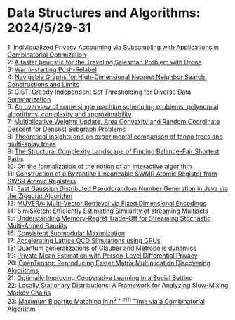 # Data Structures and Algorithms: 2024/5/29-31  
1: [Individualized Privacy Accounting via Subsampling with Applications in  Combinatorial Optimization](https://doi.org/10.48550/arXiv.2405.18534)  
2: [A faster heuristic for the Traveling Salesman Problem with Drone](https://doi.org/10.48550/arXiv.2405.18566)  
3: [Warm-starting Push-Relabel](https://doi.org/10.48550/arXiv.2405.18568)  
4: [Navigable Graphs for High-Dimensional Nearest Neighbor Search:  Constructions and Limits](https://doi.org/10.48550/arXiv.2405.18680)  
5: [GIST: Greedy Independent Set Thresholding for Diverse Data Summarization](https://doi.org/10.48550/arXiv.2405.18754)  
6: [An overview of some single machine scheduling problems: polynomial  algorithms, complexity and approximability](https://doi.org/10.48550/arXiv.2405.18789)  
7: [Multiplicative Weights Update, Area Convexity and Random Coordinate  Descent for Densest Subgraph Problems](https://doi.org/10.48550/arXiv.2405.18809)  
8: [Theoretical insights and an experimental comparison of tango trees and  multi-splay trees](https://doi.org/10.48550/arXiv.2405.18825)  
9: [The Structural Complexity Landscape of Finding Balance-Fair Shortest  Paths](https://doi.org/10.48550/arXiv.2405.18866)  
10: [On the formalization of the notion of an interactive algorithm](https://doi.org/10.48550/arXiv.2405.19037)  
11: [Construction of a Byzantine Linearizable SWMR Atomic Register from SWSR  Atomic Registers](https://doi.org/10.48550/arXiv.2405.19457)  
12: [Fast Gaussian Distributed Pseudorandom Number Generation in Java via the  Ziggurat Algorithm](https://doi.org/10.48550/arXiv.2405.19493)  
13: [MUVERA: Multi-Vector Retrieval via Fixed Dimensional Encodings](https://doi.org/10.48550/arXiv.2405.19504)  
14: [SimiSketch: Efficiently Estimating Similarity of streaming Multisets](https://doi.org/10.48550/arXiv.2405.19711)  
15: [Understanding Memory-Regret Trade-Off for Streaming Stochastic  Multi-Armed Bandits](https://doi.org/10.48550/arXiv.2405.19752)  
16: [Consistent Submodular Maximization](https://doi.org/10.48550/arXiv.2405.19977)  
17: [Accelerating Lattice QCD Simulations using GPUs](https://doi.org/10.48550/arXiv.2407.00041)  
18: [Quantum generalizations of Glauber and Metropolis dynamics](https://doi.org/10.48550/arXiv.2405.20322)  
19: [Private Mean Estimation with Person-Level Differential Privacy](https://doi.org/10.48550/arXiv.2405.20405)  
20: [OpenTensor: Reproducing Faster Matrix Multiplication Discovering  Algorithms](https://doi.org/10.48550/arXiv.2405.20748)  
21: [Optimally Improving Cooperative Learning in a Social Setting](https://doi.org/10.48550/arXiv.2405.20808)  
22: [Locally Stationary Distributions: A Framework for Analyzing Slow-Mixing  Markov Chains](https://doi.org/10.48550/arXiv.2405.20849)  
23: [Maximum Bipartite Matching in $n^{2+o(1)}$ Time via a Combinatorial  Algorithm](https://doi.org/10.48550/arXiv.2405.20861)  